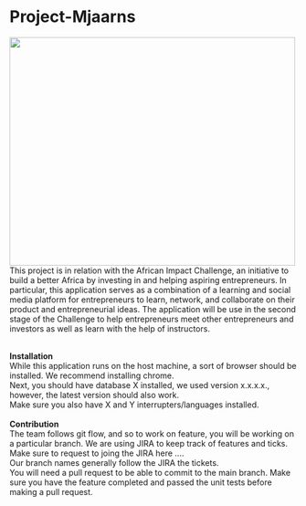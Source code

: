 # Project-Mjaarns
<img src="https://images.squarespace-cdn.com/content/5959429eff7c50228e412bf1/1607561881703-9EE9CN7L551HJPITP9XB/AII+LOGO.png?format=1500w&content-type=image%2Fpng" width="500" height="400">
This project is in relation with the African Impact Challenge, an initiative to build a better Africa by investing in and helping aspiring entrepreneurs.
In particular, this application serves as a combination of a learning and social media platform for entrepreneurs to learn, network, and collaborate on their product and entrepreneurial ideas.
The application will be use in the second stage of the Challenge to help entrepreneurs meet other entrepreneurs and investors as well as learn with the help of instructors.<br />
<br />

**Installation**<br />
While this application runs on the host machine, a sort of browser should be installed. We recommend installing chrome.<br />
Next, you should have database X installed, we used version x.x.x.x., however, the latest version should also work.<br />
Make sure you also have X and Y interrupters/languages installed.<br />
<br />
**Contribution**<br />
The team follows git flow, and so to work on feature, you will be working on a particular branch. We are using JIRA to keep track of features and ticks. Make sure to request to joing the JIRA here ....<br />
Our branch names generally follow the JIRA the tickets.<br />
You will need a pull request to be able to commit to the main branch. Make sure you have the feature completed and passed the unit tests before making a pull request.
